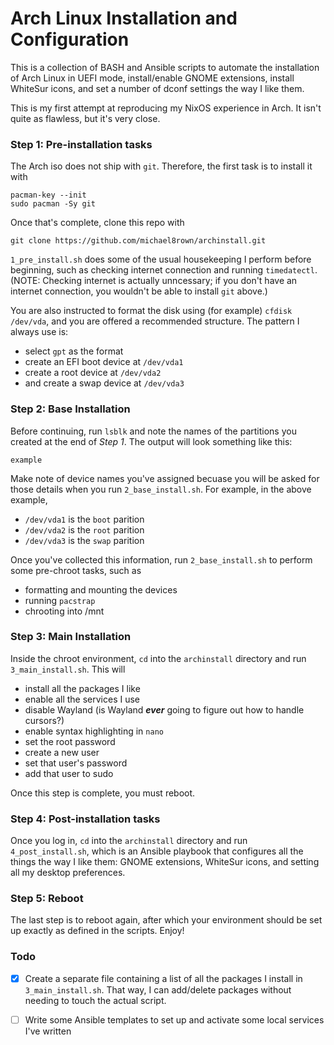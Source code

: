 # Arch Linux Installation and Configuration

This is a collection of BASH and Ansible scripts to automate the installation of Arch Linux in UEFI mode, install/enable GNOME extensions, install WhiteSur icons, and set a number of dconf settings the way I like them.

This is my first attempt at reproducing my NixOS experience in Arch. It isn't quite as flawless, but it's very close.

### Step 1: Pre-installation tasks

The Arch iso does not ship with `git`. Therefore, the first task is to install it with

```
pacman-key --init
sudo pacman -Sy git
```

Once that's complete, clone this repo with

```
git clone https://github.com/michael8rown/archinstall.git
```

`1_pre_install.sh` does some of the usual housekeeping I perform before beginning, such as checking internet connection and running `timedatectl`. (NOTE: Checking internet is actually unncessary; if you don't have an internet connection, you wouldn't be able to install `git` above.)

You are also instructed to format the disk using (for example) `cfdisk /dev/vda`, and you are offered a recommended structure. The pattern I always use is:

* select `gpt` as the format
* create an EFI boot device at `/dev/vda1`
* create a root device at `/dev/vda2`
* and create a swap device at `/dev/vda3`

### Step 2: Base Installation

Before continuing, run `lsblk` and note the names of the partitions you created at the end of *Step 1*. The output will look something like this:

```
example
```

Make note of device names you've assigned becuase you will be asked for those details when you run `2_base_install.sh`. For example, in the above example, 

* `/dev/vda1` is the `boot` parition
* `/dev/vda2` is the `root` parition
* `/dev/vda3` is the `swap` parition

Once you've collected this information, run `2_base_install.sh` to perform some pre-chroot tasks, such as

* formatting and mounting the devices
* running `pacstrap`
* chrooting into /mnt

### Step 3: Main Installation

Inside the chroot environment, `cd` into the `archinstall` directory and run `3_main_install.sh`. This will

* install all the packages I like
* enable all the services I use
* disable Wayland (is Wayland ***ever*** going to figure out how to handle cursors?)
* enable syntax highlighting in `nano`
* set the root password
* create a new user
* set that user's password
* add that user to sudo

Once this step is complete, you must reboot.

### Step 4: Post-installation tasks

Once you log in, `cd` into the `archinstall` directory and run `4_post_install.sh`, which is an Ansible playbook that configures all the things the way I like them: GNOME extensions, WhiteSur icons, and setting all my desktop preferences.

### Step 5: Reboot

The last step is to reboot again, after which your environment should be set up exactly as defined in the scripts. Enjoy!

### Todo

- [x] Create a separate file containing a list of all the packages I install in `3_main_install.sh`. That way, I can add/delete packages without needing to touch the actual script.

- [ ] Write some Ansible templates to set up and activate some local services I've written
